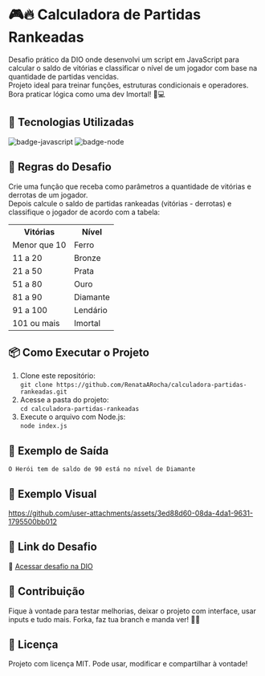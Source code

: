 <h1>🎮🔥 Calculadora de Partidas Rankeadas</h1>

<p>
Desafio prático da DIO onde desenvolvi um script em JavaScript para calcular o saldo de vitórias e classificar o nível de um jogador com base na quantidade de partidas vencidas.<br>
Projeto ideal para treinar funções, estruturas condicionais e operadores. Bora praticar lógica como uma dev Imortal! 🧠💻
</p>

<h2>🚀 Tecnologias Utilizadas</h2>
<p>
  <img src="https://img.shields.io/badge/JavaScript-F7DF1E?style=for-the-badge&logo=javascript&logoColor=black" alt="badge-javascript"/>
  <img src="https://img.shields.io/badge/Node.js-339933?style=for-the-badge&logo=nodedotjs&logoColor=white" alt="badge-node"/>
</p>

<h2>📌 Regras do Desafio</h2>
<p>
Crie uma função que receba como parâmetros a quantidade de vitórias e derrotas de um jogador.<br>
Depois calcule o saldo de partidas rankeadas (vitórias - derrotas) e classifique o jogador de acordo com a tabela:
</p>

<table>
  <tr><th>Vitórias</th><th>Nível</th></tr>
  <tr><td>Menor que 10</td><td>Ferro</td></tr>
  <tr><td>11 a 20</td><td>Bronze</td></tr>
  <tr><td>21 a 50</td><td>Prata</td></tr>
  <tr><td>51 a 80</td><td>Ouro</td></tr>
  <tr><td>81 a 90</td><td>Diamante</td></tr>
  <tr><td>91 a 100</td><td>Lendário</td></tr>
  <tr><td>101 ou mais</td><td>Imortal</td></tr>
</table>

<h2>📦 Como Executar o Projeto</h2>
<ol>
  <li>Clone este repositório: <br><code>git clone https://github.com/RenataARocha/calculadora-partidas-rankeadas.git</code></li>
  <li>Acesse a pasta do projeto: <br><code>cd calculadora-partidas-rankeadas</code></li>
  <li>Execute o arquivo com Node.js: <br><code>node index.js</code></li>
</ol>

<h2>🧾 Exemplo de Saída</h2>
<pre><code>O Herói tem de saldo de 90 está no nível de Diamante</code></pre>

<h2>📸 Exemplo Visual</h2>
<p>

  

https://github.com/user-attachments/assets/3ed88d60-08da-4da1-9631-1795500bb012



</p>

<h2>🔗 Link do Desafio</h2>
<p>
📍 <a href="https://web.dio.me" target="_blank">Acessar desafio na DIO</a>
</p>

<h2>🤝 Contribuição</h2>
<p>
Fique à vontade para testar melhorias, deixar o projeto com interface, usar inputs e tudo mais. Forka, faz tua branch e manda ver! 👊✨
</p>

<h2>📜 Licença</h2>
<p>
Projeto com licença MIT. Pode usar, modificar e compartilhar à vontade!
</p>
